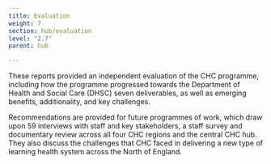 ```yaml
---
title: Evaluation
weight: 7
section: hub/evaluation
level: "2.7"
parent: hub

---
```


These reports provided an independent evaluation of the CHC programme, including how the programme progressed towards the Department of Health and Social Care (DHSC) seven deliverables, as well as emerging benefits, additionality, and key challenges. 

Recommendations are provided for future programmes of work, which draw upon 59 interviews with staff and key stakeholders, a staff survey and documentary review across all four CHC regions and the central CHC hub. They also discuss the challenges that CHC faced in delivering a new type of learning health system across the North of England.
